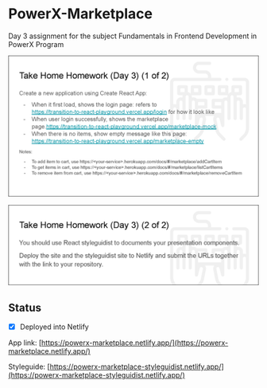 # PowerX-Marketplace

Day 3 assignment for the subject Fundamentals in Frontend Development in PowerX Program

![](doc/screenshot1.png)

![](doc/screenshot2.png)

## Status 

- [x] Deployed into Netlify

App link: [https://powerx-marketplace.netlify.app/](https://powerx-marketplace.netlify.app/)

Styleguide: [https://powerx-marketplace-styleguidist.netlify.app/](https://powerx-marketplace-styleguidist.netlify.app/)

